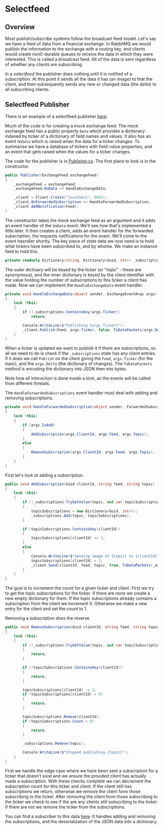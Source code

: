 # Selectfeed

## Overview

Most publish/subscribe systems follow the broadcast feed model. Let's say
we have a feed of data from a financial exchange. In RabbitMQ we would
publish the information to the exchange with a routing key, and clients
would create non0-durable queues to receive the data in which they were
interested. This is called a *broadcast* feed. All of the data is sent
regardless of whether any clients are subscribing.

In a *selectfeed* the publisher does nothing until it is notified of a
subscription. At this point it sends all the data it has (an *image*) to
that the client, and then subsequently sends any new or changed data
(the *delta*) to all subscribing clients.

## Selectfeed Publisher

There is an example of a selectfeed publisher
[here](https://github.com/rob-blackbourn/jetblack-messagebus/tree/master/examples/selectfeed/publisher).

Much of the code is for creating a mock exchange feed. The mock exchange
feed has a public property `Data` which provides a dictionary indexed by
ticker of a dictionary of field names and values. It also has an event
`OnData` which is raised when the data for a ticker changes. To summarise
we have a database of tickers with field-value properties, and an event
that gets raised when the values for a ticker changes.

The code for the publisher is in
[Publisher.cs](https://github.com/rob-blackbourn/jetblack-messagebus/blob/master/examples/selectfeed/publisher/Publisher.cs). The first place to look
is in the constructor.

```cs
public Publisher(ExchangeFeed exchangeFeed)
{
    _exchangeFeed = exchangeFeed;
    _exchangeFeed.OnData += HandleExchangeData;

    _client = Client.Create("localhost", 9001);
    _client.OnForwardedSubscription += HandleForwardedSubscription;
    _client.AddNotification(Feed);
}
```

The constructor takes the mock exchange feed as an argument and it adds
an event handler of the `OnData` event. We'll see how that's implemented
a little later. It then creates a client, adds an event handler for the
forwarded subscription, the requests notifications for the event. We'll
come to the event hasndler shortly. The key piece of state data we now
need is to hold what tickers have been subscribed to, and by whome. We
make an instance field to hold this.

```cs
private readonly Dictionary<string, Dictionary<Guid, int>> _subscriptions = new Dictionary<string, Dictionary<Guid, int>>();
```

The outer dictioary will be keyed by the ticker (or "topic" - these are
synonymous), and the inner dictionary is keyed by the client identifier
with the value holding the number of subscriptions to this ticker a client
has made. Now we can implement the `HandleExchangeData` event handler.

```cs
private void HandleExchangeData(object sender, ExchangeEventArgs args)
{
    lock (this)
    {
        if (!_subscriptions.ContainsKey(args.Ticker))
            return;

        Console.WriteLine($"Publishing {args.Ticker}");
        _client.Publish(Feed, args.Ticker, false, ToDataPackets(args.Delta));
    }
}
```

When a ticker is updated we want to publish it if there are subscriptions,
so all we need to do is check if the `_subscriptions` state has any client
entries. If it does we call `Publish` on the client giving the `Feed`,
`args.Ticker` (for the topic), and the `args.Delta` (the dictionary of
changes). The `ToDataPackets` method is encoding the dictionary into JSON
then into bytes.

Note how all interaction is done inside a lock, as the events will be
called from different threads.

The `HandleForwardedSubscriptions` event handler must deal with adding and
removing subscriptions.

```cs
private void HandleForwardedSubscription(object sender, ForwardedSubscriptionEventArgs args)
{
    lock (this)
    {
        if (args.IsAdd)
        {
            AddSubscription(args.ClientId, args.Feed, args.Topic);
        }
        else
        {
            RemoveSubscription(args.ClientId, args.Feed, args.Topic);
        }
    }
}
```

First let's look at adding a subscription.

```cs
public void AddSubscription(Guid clientId, string feed, string topic)
{
    lock (this)
    {
        if (!_subscriptions.TryGetValue(topic, out var topicSubscriptions))
        {
            topicSubscriptions = new Dictionary<Guid, int>();
            _subscriptions.Add(topic, topicSubscriptions);
        }

        if (topicSubscriptions.ContainsKey(clientId))
        {
            topicSubscriptions[clientId] += 1;
        }
        else
        {
            Console.WriteLine($"Sending image of {topic} to {clientId}");
            topicSubscriptions[clientId] = 1;
            _client.Send(clientId, feed, topic, true, ToDataPackets(_exchangeFeed.Data[topic]));
        }
    }
}
```

The goal is to increment the count for a given ticker and client. First
we try to get the topic subscriptions for the ticker. If there are none
we create a new empty dictionary for them. If the topic subscriptions
already contains a subscription from the client we increment it. Otherwise
we make a new entry for the client and set the count to 1.

Removing a subscription does the reverse.

```cs
public void RemoveSubscription(Guid clientId, string feed, string topic)
{
    lock (this)
    {
        if (!_subscriptions.TryGetValue(topic, out var topicSubscriptions))
        {
            return;
        }

        if (!topicSubscriptions.ContainsKey(clientId))
        {
            return;
        }

        topicSubscriptions[clientId] -= 1;
        if (topicSubscriptions[clientId] > 0)
        {
            return;
        }

        topicSubscriptions.Remove(clientId);
        if (topicSubscriptions.Count > 0)
        {
            return;
        }

        _subscriptions.Remove(topic);

        Console.WriteLine($"Stopped publishing {topic}");
    }
}
```

First we handle the edge case where we have been sent a subscription
for a ticker that doesn't exist and we ensure the provided client
has actually made a subscription. With these checks complete we can
decrement the subscription count for this ticker and client. If the
client still has subscriptions we return, otherwise we remove the client
form those subscribing to the ticker. After removing the client from
those subscribing to the ticker we check to see if the are any clients
still subscribing to the ticker. If there are not we remove the ticker
from the subscriptions.

You can find a subscriber to this data
[here](https://github.com/rob-blackbourn/jetblack-messagebus/tree/master/examples/selectfeed/subscriber).
It handles adding and removing the subscriptions, and the deserialization
of the JSON data into a dictionary.
